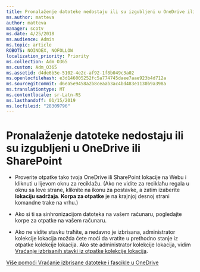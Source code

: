 ```yaml
---
title: Pronalaženje datoteke nedostaju ili su izgubljeni u OneDrive ili SharePoint
ms.author: matteva
author: matteva
manager: scotv
ms.date: 4/25/2018
ms.audience: Admin
ms.topic: article
ROBOTS: NOINDEX, NOFOLLOW
localization_priority: Priority
ms.collection: Adm_O365
ms.custom: Adm_O365
ms.assetid: d4de6b5e-5102-4e2c-af92-1f8b049c3a02
ms.openlocfilehash: e3d146005252fc5a774745daee7aae923b4d712a
ms.sourcegitcommit: d6ea5e9458a2b8ceaab3ac4bd483e1130b9a398a
ms.translationtype: MT
ms.contentlocale: sr-Latn-RS
ms.lasthandoff: 01/15/2019
ms.locfileid: "28309796"
---
```

# <a name="find-lost-or-missing-files-in-onedrive-or-sharepoint"></a>Pronalaženje datoteke nedostaju ili su izgubljeni u OneDrive ili SharePoint

- Proverite otpatke tako tvoja OneDrive ili SharePoint lokacije na Webu i kliknuti u lijevom oknu za reciklažu. (Ako ne vidite za reciklaћu regala u oknu sa leve strane, kliknite na ikonu za postavke, a zatim izaberite **lokaciju sadržaja**. **Korpa za otpatke** je na krajnjoj desnoj strani komandne trake na vrhu.) 
    
- Ako si ti sa sinhronizacijom datoteka na vašem računaru, pogledajte korpe za otpatke na vašem računaru. 
    
- Ako ne vidite stavku traћite, a nedavno je izbrisana, administrator kolekcije lokacija možda ćete moći da vratite u prethodno stanje iz otpatke kolekcije lokacija. Ako ste administrator kolekcije lokacija, vidim [Vraćanje izbrisanih stavki iz otpatke kolekcije lokacija](https://go.microsoft.com/fwlink/?linkid=866439).
    
[Više pomoći Vraćanje izbrisane datoteke i fascikle u OneDrive](https://go.microsoft.com/fwlink/?linkid=872872)
  

